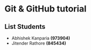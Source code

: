 # Git & GitHub tutorial

## List Students

<ul>
<li>Abhishek Kanparia <b>(973904)</b></li>
<li>Jitender Rathore <b>(845434)</b></li>
</ul>
